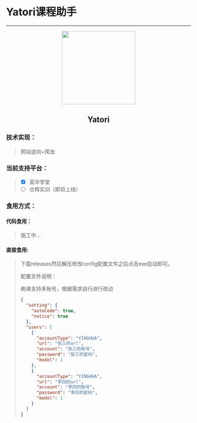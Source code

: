 # Yatori课程助手

---

<div align=center><img width="200" src="https://q1.qlogo.cn/g?b=qq&nk=2084069833&s=640"></img></div>

<div align="center"><h2>Yatori</h2></div>

### 技术实现：

> 网站逆向+爬虫

### 当前支持平台：

> - [x] 英华学堂
> - [ ] 仓辉实训（即将上线）

### 食用方式：

#### 代码食用：

> 施工中...

#### 直接食用:

> 下载releases然后解压修改config配置文件之后点击exe启动即可。
>
> 配置文件说明：
>
> 刷课支持多账号，根据需求自行进行改动
>
> ```json
> {
>   "setting": {
>     "autoCode": true,
>     "notice": true
>   },
>   "users": [
>     {
>       "accountType": "YINGHUA",
>       "url": "张三的url",
>       "account": "张三的账号",
>       "password": "张三的密码",
>       "model": 1
>     },
>     {
>       "accountType": "YINGHUA",
>       "url": "李四的url",
>       "account": "李四的账号",
>       "password": "李四的密码",
>       "model": 1
>     }
>   ]
> }
> 
> ```
>
> 